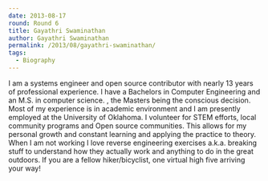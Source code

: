 ```yaml
---
date: 2013-08-17
round: Round 6
title: Gayathri Swaminathan
author: Gayathri Swaminathan
permalink: /2013/08/gayathri-swaminathan/
tags:
  - Biography
---
```

I am a systems engineer and open source contributor with nearly 13 years of professional experience. I have a Bachelors in Computer Engineering and an M.S. in computer science. , the Masters being the conscious decision. Most of my experience is in academic environment and I am presently employed at the University of Oklahoma. I volunteer for STEM efforts, local community programs and Open source communities. This allows for my personal growth and constant learning and applying the practice to theory. When I am not working I love reverse engineering exercises a.k.a. breaking stuff to understand how they actually work and anything to do in the great outdoors. If you are a fellow hiker/bicyclist, one virtual high five arriving your way!
